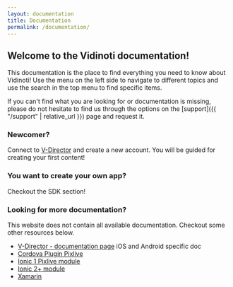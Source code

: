 ```yaml
---
layout: documentation
title: Documentation
permalink: /documentation/
---
```


## Welcome to the Vidinoti documentation!

This documentation is the place to find everything you need to know about Vidinoti! Use the menu on the left side to navigate to different topics and use the search in the top menu to find specific items.

If you can't find what you are looking for or documentation is missing, please do not hesitate to find us through the options on the [support]({{ "/support" | relative_url }}) page and request it.

### Newcomer?

Connect to [V-Director](https://armanager.vidinoti.com) and create a new account. You will be guided for creating your first content!

### You want to create your own app?

Checkout the SDK section!

### Looking for more documentation?

This website does not contain all available documentation. Checkout some other resources below.

* [V-Director - documentation page](https://armanager.vidinoti.com/?page=arsdk_doc) iOS and Android specific doc
* [Cordova Plugin Pixlive](http://vidinoti.github.io/cordova-plugin-PixLive/)
* [Ionic 1 Pixlive module](http://vidinoti.github.io/angular-pixlive/docs/)
* [Ionic 2+ module](https://github.com/vidinoti/ionic-module-pixlive)
* [Xamarin](https://github.com/vidinoti/pixlive-xamarin-demo)

